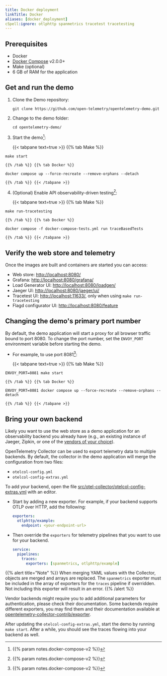 ```yaml
---
title: Docker deployment
linkTitle: Docker
aliases: [docker_deployment]
cSpell:ignore: otlphttp spanmetrics tracetest tracetesting
---
```


<!-- markdownlint-disable code-block-style ol-prefix -->

## Prerequisites

- Docker
- [Docker Compose](https://docs.docker.com/compose/install/) v2.0.0+
- Make (optional)
- 6 GB of RAM for the application

## Get and run the demo

1.  Clone the Demo repository:

    ```shell
    git clone https://github.com/open-telemetry/opentelemetry-demo.git
    ```

2.  Change to the demo folder:

    ```shell
    cd opentelemetry-demo/
    ```

3.  Start the demo[^1]:

    {{< tabpane text=true >}} {{% tab Make %}}

```shell
make start
```

    {{% /tab %}} {{% tab Docker %}}

```shell
docker compose up --force-recreate --remove-orphans --detach
```

    {{% /tab %}} {{< /tabpane >}}

4.  (Optional) Enable API observability-driven testing[^1]:

    {{< tabpane text=true >}} {{% tab Make %}}

```shell
make run-tracetesting
```

    {{% /tab %}} {{% tab Docker %}}

```shell
docker compose -f docker-compose-tests.yml run traceBasedTests
```

    {{% /tab %}} {{< /tabpane >}}

## Verify the web store and telemetry

Once the images are built and containers are started you can access:

- Web store: <http://localhost:8080/>
- Grafana: <http://localhost:8080/grafana/>
- Load Generator UI: <http://localhost:8080/loadgen/>
- Jaeger UI: <http://localhost:8080/jaeger/ui/>
- Tracetest UI: <http://localhost:11633/>, only when using
  `make run-tracetesting`
- Flagd configurator UI: <http://localhost:8080/feature>

## Changing the demo's primary port number

By default, the demo application will start a proxy for all browser traffic
bound to port 8080. To change the port number, set the `ENVOY_PORT` environment
variable before starting the demo.

- For example, to use port 8081[^1]:

  {{< tabpane text=true >}} {{% tab Make %}}

```shell
ENVOY_PORT=8081 make start
```

    {{% /tab %}} {{% tab Docker %}}

```shell
ENVOY_PORT=8081 docker compose up --force-recreate --remove-orphans --detach
```

    {{% /tab %}} {{< /tabpane >}}

## Bring your own backend

Likely you want to use the web store as a demo application for an observability
backend you already have (e.g., an existing instance of Jaeger, Zipkin, or one
of the [vendors of your choice](/ecosystem/vendors/)).

OpenTelemetry Collector can be used to export telemetry data to multiple
backends. By default, the collector in the demo application will merge the
configuration from two files:

- `otelcol-config.yml`
- `otelcol-config-extras.yml`

To add your backend, open the file
[src/otel-collector/otelcol-config-extras.yml](https://github.com/open-telemetry/opentelemetry-demo/blob/main/src/otel-collector/otelcol-config-extras.yml)
with an editor.

- Start by adding a new exporter. For example, if your backend supports OTLP
  over HTTP, add the following:

  ```yaml
  exporters:
    otlphttp/example:
      endpoint: <your-endpoint-url>
  ```

- Then override the `exporters` for telemetry pipelines that you want to use for
  your backend.

  ```yaml
  service:
    pipelines:
      traces:
        exporters: [spanmetrics, otlphttp/example]
  ```

{{% alert title="Note" %}} When merging YAML values with the Collector, objects
are merged and arrays are replaced. The `spanmetrics` exporter must be included
in the array of exporters for the `traces` pipeline if overridden. Not including
this exporter will result in an error. {{% /alert %}}

Vendor backends might require you to add additional parameters for
authentication, please check their documentation. Some backends require
different exporters, you may find them and their documentation available at
[opentelemetry-collector-contrib/exporter](https://github.com/open-telemetry/opentelemetry-collector-contrib/tree/main/exporter).

After updating the `otelcol-config-extras.yml`, start the demo by running
`make start`. After a while, you should see the traces flowing into your backend
as well.

[^1]: {{% param notes.docker-compose-v2 %}}
